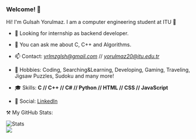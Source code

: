 ### Welcome! 👋

Hi! I'm Gulsah Yorulmaz. I am a computer engineering student at ITU 🐝
                           
- 👯 Looking for internship as backend developer.
- 💬 You can ask me about C, C++ and Algorithms.
- 📫 Contact: *yrlmzglsh@gmail.com* // *yorulmaz20@itu.edu.tr*
- 💜 Hobbies: Coding, Searching&Learning, Developing, Gaming, Traveling, Jigsaw Puzzles, Sudoku and many more!

- 🎓 Skills: **C // C++ // C# // Python // HTML // CSS // JavaScript**

- 👔 Social: [LinkedIn](https://www.linkedin.com/in/gulsahyorulmaz/)

⚒️ My GitHub Stats:

![Stats](https://github-readme-stats.vercel.app/api?username=gulsahyorulmaz)
<br>
![](https://komarev.com/ghpvc/?username=gulsahyorulmaz&color=yellow&style=flat-square)
<!--

-->
